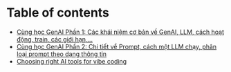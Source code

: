 # Table of contents

* [Cùng học GenAI Phần 1: Các khái niệm cơ bản về GenAI, LLM, cách hoạt động, train, các giới hạn,...](README.md)
* [Cùng học GenAI Phần 2: Chi tiết về Prompt, cách một LLM chạy, phân loại prompt theo dạng thông tin](cung-hoc-genai-phan-2-chi-tiet-ve-prompt-cach-mot-llm-chay-phan-loai-prompt-theo-dang-thong-tin.md)
* [Choosing right AI tools for vibe coding](choosing-right-ai-tools-for-vibe-coding.md)
